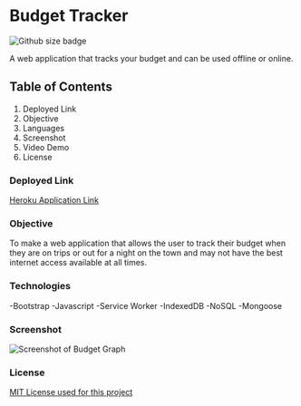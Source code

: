 # Budget Tracker
![Github size badge](https://img.shields.io/github/languages/top/spencer-alan/express-note-taker)

A web application that tracks your budget and can be used offline or online.

## Table of Contents

1. Deployed Link
2. Objective
3. Languages
4. Screenshot
5. Video Demo
6. License

### Deployed Link

[Heroku Application Link](https://evening-island-84319.herokuapp.com/)

### Objective
To make a web application that allows the user to track their budget when they are on trips or out for a night on the town and may not have the best internet access available at all times.

### Technologies

-Bootstrap
-Javascript
-Service Worker
-IndexedDB
-NoSQL
-Mongoose

### Screenshot

![Screenshot of Budget Graph](../main/public/assets/images/screenshots/pwaBudgetScreenshot.png)

### License
[MIT License used for this project](../main/LICENSE)
